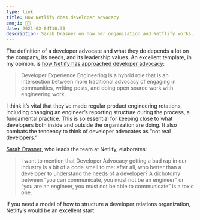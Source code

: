 ```yaml
---
type: link
title: How Netlify does developer advocacy
emoji: 🧑‍💻
date: 2021-02-04T10:30
description: Sarah Drasner on how her organization and Netflify works. I think that she’s got an excellent model of how a developer releations organization can work.
---
```


The definition of a developer advocate and what they do depends a lot on the company, its needs, and its leadership values. An excellent template, in my opinion, is [how Netlify has approached developer advocacy][link]:

> Developer Experience Engineering is a hybrid role that is an intersection between more traditional advocacy of engaging in communities, writing posts, and doing open source work with engineering work.

I think it’s vital that they’ve made regular product engineering rotations, including changing an engineer’s reporting structure during the process, a fundamental practice. This is so essential for keeping close to what developers both inside and outside the organization are doing. It also combats the tendency to think of developer advocates as “not real developers.”

[Sarah Drasner][sd], who leads the team at Netlify, elaborates:

> I want to mention that Developer Advocacy getting a bad rap in our industry is a bit of a code smell to me: after all, who better than a developer to understand the needs of a developer? A dichotomy between “you can communicate, you must not be an engineer” or “you are an engineer, you must not be able to communicate” is a toxic one.

If you need a model of how to structure a developer relations organization, Netlify’s would be an excellent start.

[link]: https://www.netlify.com/blog/2021/01/06/developer-experience-at-netlify/
[sd]: https://sarah.dev
